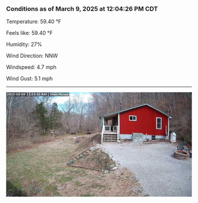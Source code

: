 ### Conditions as of March 9, 2025 at 12:04:26 PM CDT 

Temperature: 59.40 &deg;F

Feels like: 59.40 &deg;F

Humidity: 27%

Wind Direction: NNW

Windspeed: 4.7 mph

Wind Gust: 5.1 mph

---

<img src="./images/latest.jpeg"/>

